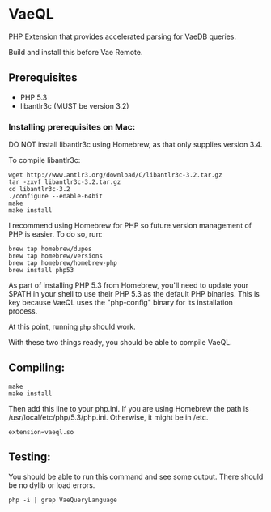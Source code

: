 # VaeQL

PHP Extension that provides accelerated parsing for VaeDB queries.

Build and install this before Vae Remote.


## Prerequisites

 - PHP 5.3
 - libantlr3c (MUST be version 3.2)


### Installing prerequisites on Mac:

DO NOT install libantlr3c using Homebrew, as that only supplies 
version 3.4.

To compile libantlr3c:

    wget http://www.antlr3.org/download/C/libantlr3c-3.2.tar.gz
    tar -zxvf libantlr3c-3.2.tar.gz
    cd libantlr3c-3.2
    ./configure --enable-64bit
    make
    make install


I recommend using Homebrew for PHP so future version management of PHP
is easier.  To do so, run: 

    brew tap homebrew/dupes
    brew tap homebrew/versions
    brew tap homebrew/homebrew-php
    brew install php53

As part of installing PHP 5.3 from Homebrew, you'll need to update your
$PATH in your shell to use their PHP 5.3 as the default PHP binaries.
This is key because VaeQL uses the "php-config" binary for its
installation process.

At this point, running `php` should work.

With these two things ready, you should be able to compile VaeQL.


## Compiling:

    make
    make install

Then add this line to your php.ini.  If you are using Homebrew the path
is /usr/local/etc/php/5.3/php.ini.  Otherwise, it might be in /etc.

    extension=vaeql.so


## Testing:

You should be able to run this command and see some output.  There
should be no dylib or load errors.

    php -i | grep VaeQueryLanguage
